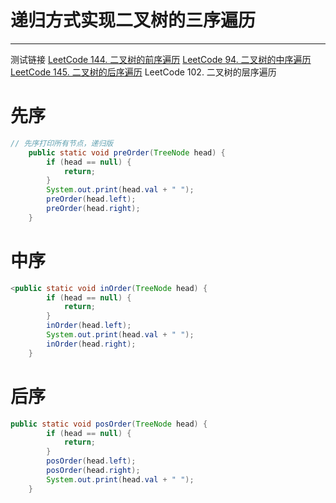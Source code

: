 # 递归方式实现二叉树的三序遍历

---
测试链接
[LeetCode 144. 二叉树的前序遍历](https://leetcode.cn/problems/binary-tree-preorder-traversal/description/)
[LeetCode 94. 二叉树的中序遍历](https://leetcode.cn/problems/binary-tree-inorder-traversal/description/)
[LeetCode 145. 二叉树的后序遍历](https://leetcode.cn/problems/binary-tree-postorder-traversal/description/) 
LeetCode 102. 二叉树的层序遍历
# 先序

``` java 
// 先序打印所有节点，递归版
	public static void preOrder(TreeNode head) {
		if (head == null) {
			return;
		}
		System.out.print(head.val + " ");
		preOrder(head.left);
		preOrder(head.right);
	}
```
# 中序
```java 
<public static void inOrder(TreeNode head) {
		if (head == null) {
			return;
		}
		inOrder(head.left);
		System.out.print(head.val + " ");
		inOrder(head.right);
	}
```
# 后序
``` java
public static void posOrder(TreeNode head) {
		if (head == null) {
			return;
		}
		posOrder(head.left);
		posOrder(head.right);
		System.out.print(head.val + " ");
	}
```